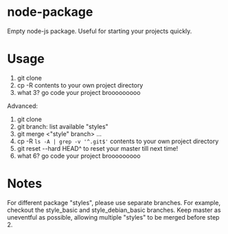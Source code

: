 node-package
============

Empty node-js package. Useful for starting your projects quickly. 

Usage
=====

1. git clone
2. cp -R contents to your own project directory
3. what 3? go code your project brooooooooo

Advanced:

1. git clone
2. git branch: list available "styles"
3. git merge <"style" branch> ...
4. cp -R `ls -A | grep -v '^.git$'` contents to your own project directory
5. git reset --hard HEAD^ to reset your master till next time!
6. what 6? go code your project brooooooooo

Notes
=====

For different package "styles", please use separate branches. For example, checkout the style_basic and style_debian_basic branches.
Keep master as uneventful as possible, allowing multiple "styles" to be merged before step 2.
